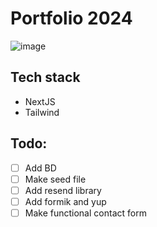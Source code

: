 # Portfolio 2024 

![image](https://github.com/EliasLeguizamon123/portfolio/assets/25516473/95b349a6-a675-44a0-9642-a62f58b51964)

## Tech stack 
- NextJS
- Tailwind

## Todo: 

- [ ] Add BD
- [ ] Make seed file
- [ ] Add resend library
- [ ] Add formik and yup
- [ ] Make functional contact form

